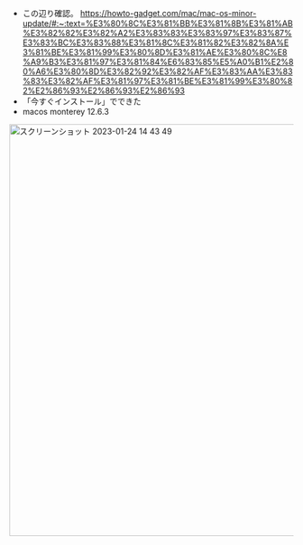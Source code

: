 - この辺り確認。 https://howto-gadget.com/mac/mac-os-minor-update/#:~:text=%E3%80%8C%E3%81%BB%E3%81%8B%E3%81%AB%E3%82%82%E3%82%A2%E3%83%83%E3%83%97%E3%83%87%E3%83%BC%E3%83%88%E3%81%8C%E3%81%82%E3%82%8A%E3%81%BE%E3%81%99%E3%80%8D%E3%81%AE%E3%80%8C%E8%A9%B3%E3%81%97%E3%81%84%E6%83%85%E5%A0%B1%E2%80%A6%E3%80%8D%E3%82%92%E3%82%AF%E3%83%AA%E3%83%83%E3%82%AF%E3%81%97%E3%81%BE%E3%81%99%E3%80%82%E2%86%93%E2%86%93%E2%86%93
- 「今すぐインストール」でできた
- macos monterey 12.6.3 

<img width="729" alt="スクリーンショット 2023-01-24 14 43 49" src="https://user-images.githubusercontent.com/16571394/214220558-20929c21-8252-48fe-87e7-6c47cc1e5636.png">
